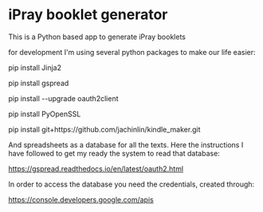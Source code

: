 iPray booklet generator
=======================

This is a Python based app to generate iPray booklets

for development I'm using several python packages to make our life easier:

<p>pip install Jinja2
<p>pip install gspread
<p>pip install --upgrade oauth2client
<p>pip install PyOpenSSL
<p>pip install git+https://github.com/jachinlin/kindle_maker.git

And spreadsheets as a database for all the texts. Here the instructions I have followed to get my ready the system to read that database:

https://gspread.readthedocs.io/en/latest/oauth2.html

In order to access the database you need the credentials, created through:

https://console.developers.google.com/apis

